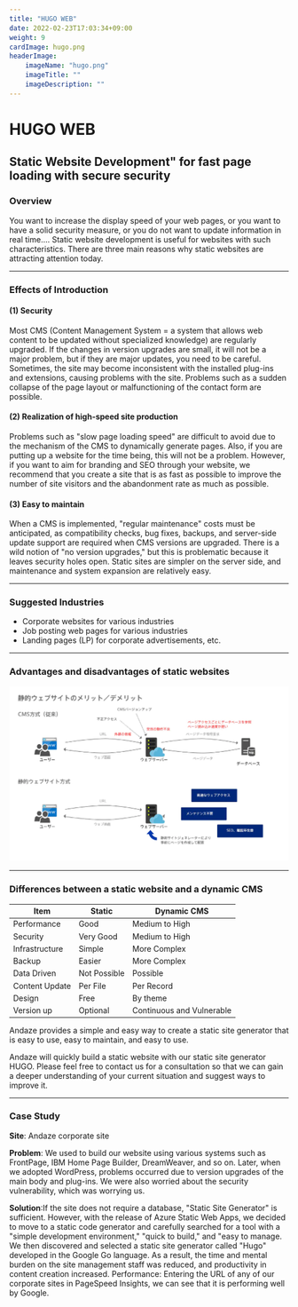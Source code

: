 ```yaml
---
title: "HUGO WEB"
date: 2022-02-23T17:03:34+09:00
weight: 9
cardImage: hugo.png
headerImage:
    imageName: "hugo.png"
    imageTitle: ""
    imageDescription: ""
---
```


# HUGO WEB

## Static Website Development" for fast page loading with secure security

### Overview

You want to increase the display speed of your web pages, or you want to have a solid security measure, or you do not want to update information in real time.... Static website development is useful for websites with such characteristics. There are three main reasons why static websites are attracting attention today.

***

### Effects of Introduction

#### (1) Security

Most CMS (Content Management System = a system that allows web content to be updated without specialized knowledge) are regularly upgraded. If the changes in version upgrades are small, it will not be a major problem, but if they are major updates, you need to be careful. Sometimes, the site may become inconsistent with the installed plug-ins and extensions, causing problems with the site. Problems such as a sudden collapse of the page layout or malfunctioning of the contact form are possible.

#### (2) Realization of high-speed site production

Problems such as "slow page loading speed" are difficult to avoid due to the mechanism of the CMS to dynamically generate pages. Also, if you are putting up a website for the time being, this will not be a problem. However, if you want to aim for branding and SEO through your website, we recommend that you create a site that is as fast as possible to improve the number of site visitors and the abandonment rate as much as possible.

#### (3) Easy to maintain

When a CMS is implemented, "regular maintenance" costs must be anticipated, as compatibility checks, bug fixes, backups, and server-side update support are required when CMS versions are upgraded. There is a wild notion of "no version upgrades," but this is problematic because it leaves security holes open. Static sites are simpler on the server side, and maintenance and system expansion are relatively easy.

***

### Suggested Industries

- Corporate websites for various industries
- Job posting web pages for various industries
- Landing pages (LP) for corporate advertisements, etc.

***

### Advantages and disadvantages of static websites

![ Image is not Available !](hugo-web.webp)

***

### Differences between a static website and a dynamic CMS

| Item | Static | Dynamic CMS |
| ---------------- | ------------ | -------------- |
Performance | Good | Medium to High |
| Security | Very Good | Medium to High |
| Infrastructure | Simple | More Complex | 
| Backup | Easier | More Complex |
| Data Driven | Not Possible | Possible |
| Content Update | Per File | Per Record |
| Design | Free | By theme | 
| Version up | Optional | Continuous and Vulnerable |

Andaze provides a simple and easy way to create a static site generator that is easy to use, easy to maintain, and easy to use.

Andaze will quickly build a static website with our static site generator HUGO. Please feel free to contact us for a consultation so that we can gain a deeper understanding of your current situation and suggest ways to improve it.

***

### Case Study

**Site**: Andaze corporate site  

**Problem**: We used to build our website using various systems such as FrontPage, IBM Home Page Builder, DreamWeaver, and so on. Later, when we adopted WordPress, problems occurred due to version upgrades of the main body and plug-ins. We were also worried about the security vulnerability, which was worrying us.  

**Solution**:If the site does not require a database, "Static Site Generator" is sufficient. However, with the release of Azure Static Web Apps, we decided to move to a static code generator and carefully searched for a tool with a "simple development environment," "quick to build," and "easy to manage. We then discovered and selected a static site generator called "Hugo" developed in the Google Go language. As a result, the time and mental burden on the site management staff was reduced, and productivity in content creation increased. Performance: Entering the URL of any of our corporate sites in PageSpeed Insights, we can see that it is performing well by Google.